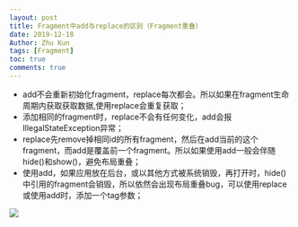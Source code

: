 ```yaml
---
layout: post
title: Fragment中add与replace的区别（Fragment重叠）
date: 2019-12-18
Author: Zhu Kun
tags: [Fragment]
toc: true
comments: true
---
```


- add不会重新初始化fragment，replace每次都会。所以如果在fragment生命周期内获取获取数据,使用replace会重复获取；
- 添加相同的fragment时，replace不会有任何变化，add会报IllegalStateException异常；
- replace先remove掉相同id的所有fragment，然后在add当前的这个fragment，而add是覆盖前一个fragment。所以如果使用add一般会伴随hide()和show()，避免布局重叠；
- 使用add，如果应用放在后台，或以其他方式被系统销毁，再打开时，hide()中引用的fragment会销毁，所以依然会出现布局重叠bug，可以使用replace或使用add时，添加一个tag参数；

![](http://justzk.github.io/images/difference-between-add-and-replace-in-fragment/difference-between-add-and-replace-in-fragment.png)